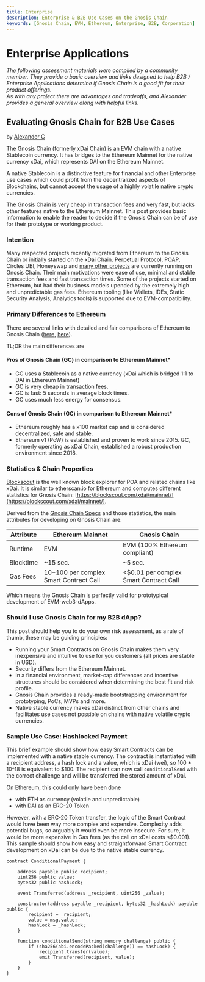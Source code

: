 ```yaml
---
title: Enterprise
description: Enterprise & B2B Use Cases on the Gnosis Chain
keywords: [Gnosis Chain, EVM, Ethereum, Enterprise, B2B, Corporation] 
---
```


# Enterprise Applications

_The following assessment materials were compiled by a community member. They provide a basic overview and links designed to help B2B / Enterprise Applications determine if Gnosis Chain is a good fit for their product offerings.  
As with any project there are advantages and tradeoffs, and Alexander provides a general overview along with helpful links._

## Evaluating Gnosis Chain for B2B Use Cases

by [Alexander C](https://github.com/ice09)

The Gnosis Chain (formerly xDai Chain) is an EVM chain with a native Stablecoin currency. It has bridges to the Ethereum Mainnet for the native currency xDai, which represents DAI on the Ethereum Mainnet.

A native Stablecoin is a distinctive feature for financial and other Enterprise use cases which could profit from the decentralized aspects of Blockchains, but cannot accept the usage of a highly volatile native crypto currencies.

The Gnosis Chain is very cheap in transaction fees and very fast, but lacks other features native to the Ethereum Mainnet. This post provides basic information to enable the reader to decide if the Gnosis Chain can be of use for their prototype or working product.

### Intention

Many respected projects recently migrated from Ethereum to the Gnosis Chain or initially started on the xDai Chain. Perpetual Protocol, POAP, Circles UBI, Honeyswap and [many other projects](https://docs.gnosischain.com/ecosystems/) are currently running on Gnosis Chain. Their main motivations were ease of use, minimal and stable transaction fees and fast transaction times. Some of the projects started on Ethereum, but had their business models upended by the extremely high and unpredictable gas fees. Ethereum tooling (like Wallets, IDEs, Static Security Analysis, Analytics tools) is supported due to EVM-compatibility.

### Primary Differences to Ethereum

There are several links with detailed and fair comparisons of Ethereum to Gnosis Chain ([here](https://defiprime.com/xdai-chain), [here](https://jaredstauffer.medium.com/what-is-xdai-how-do-i-use-xdai-a-simple-explanation-7440cbaf1df6)).

TL;DR the main differences are

#### Pros of Gnosis Chain (GC) in comparison to Ethereum Mainnet*

* GC uses a Stablecoin as a native currency (xDai which is bridged 1:1 to DAI in Ethereum Mainnet)
* GC is very cheap in transaction fees.
* GC is fast: 5 seconds in average block times.
* GC uses much less energy for consensus.

#### Cons of Gnosis Chain (GC) in comparison to Ethereum Mainnet*

* Ethereum roughly has a x100 market cap and is considered decentralized, safe and stable.
* Ethereum v1 (PoW) is established and proven to work since 2015. GC, formerly operating as xDai Chain, established a robust production environment since 2018.

### Statistics & Chain Properties

[Blockscout](https://blockscout.com/) is the well known block explorer for POA and related chains like xDai. It is similar to etherscan.io for Ethereum and computes different statistics for Gnosis Chain: [https://blockscout.com/xdai/mainnet/](https://blockscout.com/xdai/mainnet/).  

Derived from the [Gnosis Chain Specs](https://docs.gnosischain.com/specs) and those statistics, the main attributes for developing on Gnosis Chain are:

| Attribute         | Ethereum Mainnet                                | Gnosis Chain                 |
| ----------------- | ----------------------------------------------- | --------------------------------- |
| Runtime           | EVM                                             | EVM (100% Ethereum compliant)     |
| Blocktime         | \~15 sec.                                       | \~5 sec.                          |
| Gas Fees          | $10-$100 per complex Smart Contract Call | <$0.01 per complex Smart Contract Call |

Which means the Gnosis Chain is perfectly valid for prototypical development of EVM-web3-dApps.

### Should I use Gnosis Chain for my B2B dApp?

This post should help you to do your own risk assessment, as a rule of thumb, these may be guiding principles:

* Running your Smart Contracts on Gnosis Chain makes them very inexpensive and intuitive to use for you customers (all prices are stable in USD).
* Security differs from the Ethereum Mainnet.
* In a financial environment, market-cap differences and incentive structures should be considered when determining the best fit and risk profile.
* Gnosis Chain provides a ready-made bootstrapping environment for prototyping, PoCs, MVPs and more.
* Native stable currency makes xDai distinct from other chains and facilitates use cases not possible on chains with native volatile crypto currencies.

### Sample Use Case: Hashlocked Payment

This brief example should show how easy Smart Contracts can be implemented with a native stable currency.
The contract is instantiated with a recipient address, a hash lock and a value, which is xDai (wei), so 100 \* 10^18 is equivalent to $100.
The recipient can now call `conditionalSend` with the correct challenge and will be transferred the stored amount of xDai.

On Ethereum, this could only have been done

* with ETH as currency (volatile and unpredictable)
* with DAI as an ERC-20 Token

However, with a ERC-20 Token transfer, the logic of the Smart Contract would have been way more complex and expensive. Complexity adds potential bugs, so arguably it would even be more insecure. For sure, it would be more expensive in Gas fees (as the call on xDai costs <$0.001).
This sample should show how easy and straightforward Smart Contract development on xDai can be due to the native stable currency.

```
contract ConditionalPayment {

    address payable public recipient;
    uint256 public value;
    bytes32 public hashLock;

    event Transferred(address _recipient, uint256 _value);

    constructor(address payable _recipient, bytes32 _hashLock) payable public {
        recipient = _recipient;
        value = msg.value;
        hashLock = _hashLock;
    }

    function conditionalSend(string memory challenge) public {
        if (sha256(abi.encodePacked(challenge)) == hashLock) {
            recipient.transfer(value);
            emit Transferred(recipient, value);
        }
    }
}
```
